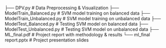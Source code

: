 
├── DPV.py                          # Data Preprocessing & Visualization
├── ModelTrain_Balanced.py         # SVM model training on balanced data
├── ModelTrain_Unbalanced.py       # SVM model training on unbalanced data
├── ModelTest_Balanced.py          # Testing SVM model on balanced data
├── ModelTest_Unbalanced.py        # Testing SVM model on unbalanced data
├── ML_final.pdf                     # Project report with methodology & results
└── ml_final report.pptx              # Project presentation slides
